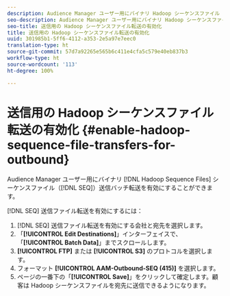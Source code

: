```yaml
---
description: Audience Manager ユーザー用にバイナリ Hadoop シーケンスファイル（SEQ）送信バッチ転送を有効にすることができます。
seo-description: Audience Manager ユーザー用にバイナリ Hadoop シーケンスファイル（SEQ）送信バッチ転送を有効にすることができます。
seo-title: 送信用の Hadoop シーケンスファイル転送の有効化
title: 送信用の Hadoop シーケンスファイル転送の有効化
uuid: 301985b1-5ff6-4112-a353-2e5a97e7eec0
translation-type: ht
source-git-commit: 57d7a92265e565b6c411e4cfa5c579e40eb837b3
workflow-type: ht
source-wordcount: '113'
ht-degree: 100%

---
```



# 送信用の Hadoop シーケンスファイル転送の有効化 {#enable-hadoop-sequence-file-transfers-for-outbound}

Audience Manager ユーザー用にバイナリ [!DNL Hadoop Sequence Files] シーケンスファイル（[!DNL SEQ]）送信バッチ転送を有効にすることができます。

<!-- REMOVED FROM PUBLIC DOCS: The advantages of using [!DNL Hadoop SEQ] files are listed in the [public documentation](https://marketing.adobe.com/resources/help/en_US/aam/outbound-seq-files.html). -->

[!DNL SEQ] 送信ファイル転送を有効にするには：

1. [!DNL SEQ] 送信ファイル転送を有効にする会社と宛先を選択します。
1. 「**[!UICONTROL Edit Destinations]**」インターフェイスで、「**[!UICONTROL Batch Data]**」までスクロールします。
1. **[!UICONTROL FTP]** または **[!UICONTROL S3]** のプロトコルを選択します。
1. フォーマット **[!UICONTROL AAM-Outbound-SEQ (415)]** を選択します。
1. ページの一番下の「**[!UICONTROL Save]**」をクリックして確定します。顧客は Hadoop シーケンスファイルを宛先に送信できるようになります。